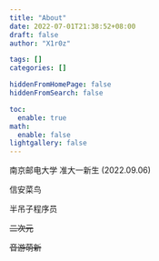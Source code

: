 ```yaml
---
title: "About"
date: 2022-07-01T21:38:52+08:00
draft: false
author: "X1r0z"

tags: []
categories: []

hiddenFromHomePage: false
hiddenFromSearch: false

toc:
  enable: true
math:
  enable: false
lightgallery: false
---
```


南京邮电大学 准大一新生 (2022.09.06)

信安菜鸟

半吊子程序员

~~二次元~~

~~音游萌新~~
